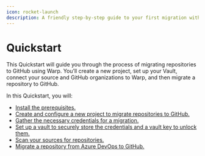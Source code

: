 ```yaml
---
icon: rocket-launch
description: A friendly step-by-step guide to your first migration with Warp.
---
```


# Quickstart

This Quickstart will guide you through the process of migrating repositories to GitHub using Warp. You’ll create a new project, set up your Vault, connect your source and GitHub organizations to Warp, and then migrate a repository to GitHub.



In this Quickstart, you will:

* [Install the prerequisites.](install-the-prerequisites.md)
* [Create and configure a new project to migrate repositories to GitHub.](set-up-your-project.md)
* [Gather the necessary credentials for a migration.](gather-your-credentials/)
* [Set up a vault to securely store the credentials and a vault key to unlock them.](set-up-your-vault.md)
* [Scan your sources for repositories.](scan-your-sources-for-repositories.md)
* [Migrate a repository from Azure DevOps to GitHub.](migrate-a-repository.md)
